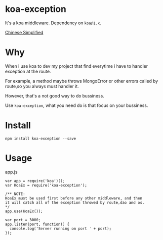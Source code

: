 # koa-exception

It's a koa middleware. Dependency on `koa@1.x`.

[Chinese Simplified](https://github.com/brainqi1991/koa-exception/blob/master/README_CN.md)

# Why

When i use koa to dev my project that find everytime i have to
handler exception at the route. 

For example, a method maybe throws
MongoError or other errors called by route,so you always must handler it.

However, that's a not good way to do bussiness.

Use `koa-exception`, what you need do is that focus on your bussiness.

# Install

```
npm install koa-exception --save
```

# Usage

app.js

```
var app = require('koa')();
var KoaEx = require('koa-exception');

/** NOTE:
KoaEx must be used first before any other middleware, and then 
it will catch all of the exception throwed by route,dao and os.
*/       
app.use(KoaEx());

var port = 3000;
app.listen(port, function() {
  console.log('Server running on port ' + port);
});
```



